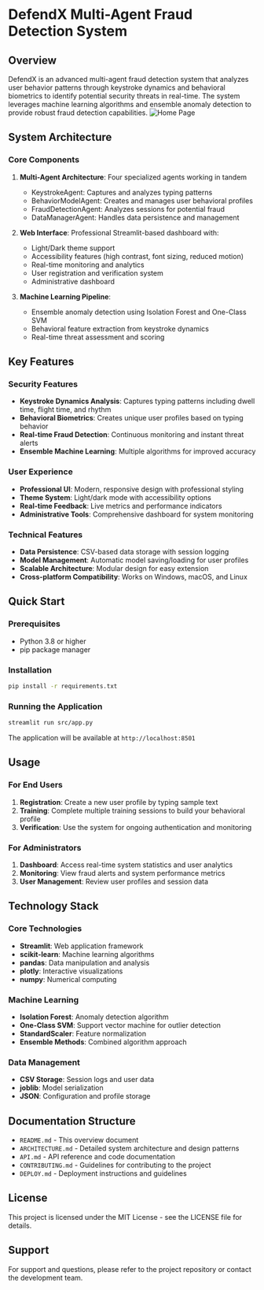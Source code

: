 # DefendX Multi-Agent Fraud Detection System

## Overview

DefendX is an advanced multi-agent fraud detection system that analyzes user behavior patterns through keystroke dynamics and behavioral biometrics to identify potential security threats in real-time. The system leverages machine learning algorithms and ensemble anomaly detection to provide robust fraud detection capabilities.
![Home Page]("home.png")

## System Architecture

### Core Components

1. **Multi-Agent Architecture**: Four specialized agents working in tandem
   - KeystrokeAgent: Captures and analyzes typing patterns
   - BehaviorModelAgent: Creates and manages user behavioral profiles
   - FraudDetectionAgent: Analyzes sessions for potential fraud
   - DataManagerAgent: Handles data persistence and management

2. **Web Interface**: Professional Streamlit-based dashboard with:
   - Light/Dark theme support
   - Accessibility features (high contrast, font sizing, reduced motion)
   - Real-time monitoring and analytics
   - User registration and verification system
   - Administrative dashboard

3. **Machine Learning Pipeline**:
   - Ensemble anomaly detection using Isolation Forest and One-Class SVM
   - Behavioral feature extraction from keystroke dynamics
   - Real-time threat assessment and scoring

## Key Features

### Security Features
- **Keystroke Dynamics Analysis**: Captures typing patterns including dwell time, flight time, and rhythm
- **Behavioral Biometrics**: Creates unique user profiles based on typing behavior
- **Real-time Fraud Detection**: Continuous monitoring and instant threat alerts
- **Ensemble Machine Learning**: Multiple algorithms for improved accuracy

### User Experience
- **Professional UI**: Modern, responsive design with professional styling
- **Theme System**: Light/dark mode with accessibility options
- **Real-time Feedback**: Live metrics and performance indicators
- **Administrative Tools**: Comprehensive dashboard for system monitoring

### Technical Features
- **Data Persistence**: CSV-based data storage with session logging
- **Model Management**: Automatic model saving/loading for user profiles
- **Scalable Architecture**: Modular design for easy extension
- **Cross-platform Compatibility**: Works on Windows, macOS, and Linux

## Quick Start

### Prerequisites
- Python 3.8 or higher
- pip package manager

### Installation
```bash
pip install -r requirements.txt
```

### Running the Application
```bash
streamlit run src/app.py
```

The application will be available at `http://localhost:8501`

## Usage

### For End Users
1. **Registration**: Create a new user profile by typing sample text
2. **Training**: Complete multiple training sessions to build your behavioral profile
3. **Verification**: Use the system for ongoing authentication and monitoring

### For Administrators
1. **Dashboard**: Access real-time system statistics and user analytics
2. **Monitoring**: View fraud alerts and system performance metrics
3. **User Management**: Review user profiles and session data

## Technology Stack

### Core Technologies
- **Streamlit**: Web application framework
- **scikit-learn**: Machine learning algorithms
- **pandas**: Data manipulation and analysis
- **plotly**: Interactive visualizations
- **numpy**: Numerical computing

### Machine Learning
- **Isolation Forest**: Anomaly detection algorithm
- **One-Class SVM**: Support vector machine for outlier detection
- **StandardScaler**: Feature normalization
- **Ensemble Methods**: Combined algorithm approach

### Data Management
- **CSV Storage**: Session logs and user data
- **joblib**: Model serialization
- **JSON**: Configuration and profile storage

## Documentation Structure

- `README.md` - This overview document
- `ARCHITECTURE.md` - Detailed system architecture and design patterns
- `API.md` - API reference and code documentation
- `CONTRIBUTING.md` - Guidelines for contributing to the project
- `DEPLOY.md` - Deployment instructions and guidelines

## License

This project is licensed under the MIT License - see the LICENSE file for details.

## Support

For support and questions, please refer to the project repository or contact the development team.
